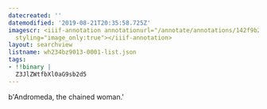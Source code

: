 ```yaml
---
datecreated: ''
datemodified: '2019-08-21T20:35:58.725Z'
imagescr: <iiif-annotation annotationurl="/annotate/annotations/142f9b22-b3db-4c37-bdff-0d251d1c02a7.json"
  styling="image_only:true"></iiif-annotation>
layout: searchview
listname: wh234bz9013-0001-list.json
tags:
- !!binary |
  Z3JlZWtfbXl0aG9sb2d5
---
```

b'Andromeda, the chained woman.'